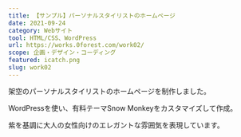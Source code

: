 ```yaml
---
title: 【サンプル】パーソナルスタイリストのホームページ
date: 2021-09-24
category: Webサイト
tool: HTML/CSS、WordPress
url: https://works.0forest.com/work02/
scope: 企画・デザイン・コーディング
featured: icatch.png
slug: work02
---
```


架空のパーソナルスタイリストのホームページを制作しました。

WordPressを使い、有料テーマSnow Monkeyをカスタマイズして作成。

紫を基調に大人の女性向けのエレガントな雰囲気を表現しています。
